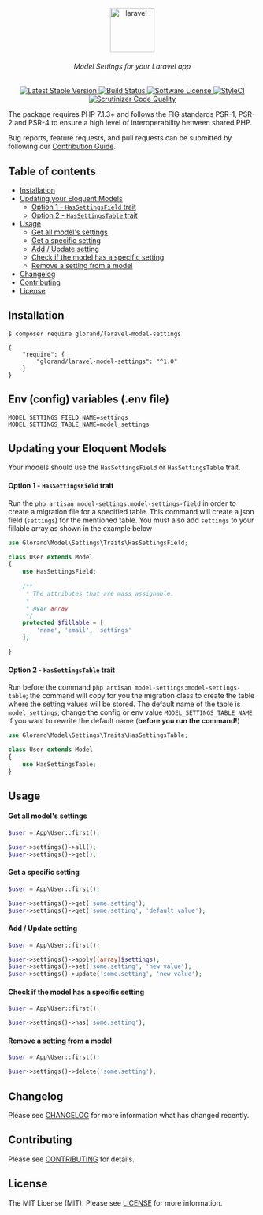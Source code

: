 <p align="center">
<img height="90px" alt="laravel" src="https://user-images.githubusercontent.com/883989/50478539-685da980-09da-11e9-8251-18003e023ac9.png">
</p>

<h6 align="center">
    Model Settings for your Laravel app
</h6>

<p align="center">
<a href="https://packagist.org/packages/glorand/laravel-model-settings">
 <img src="https://poser.pugx.org/glorand/laravel-model-settings/v/stable" alt="Latest Stable Version">
</a>
 <a href="https://travis-ci.com/glorand/laravel-model-settings">
 <img src="https://travis-ci.com/glorand/laravel-model-settings.svg?branch=master" alt="Build Status">
 </a>
 <a href="LICENSE.md">
 <img src="https://img.shields.io/badge/license-MIT-brightgreen.svg?style=flat" alt="Software License">
 </a>
 <a href="https://github.styleci.io/repos/163381474">
 <img src="https://github.styleci.io/repos/163381474/shield?branch=master" alt="StyleCI">
 </a>
 <a href="https://scrutinizer-ci.com/g/glorand/laravel-model-settings/">
 <img src="https://scrutinizer-ci.com/g/glorand/laravel-model-settings/badges/quality-score.png?b=master" alt="Scrutinizer Code Quality">
 </a>
</p>

The package requires PHP 7.1.3+ and follows the FIG standards PSR-1, PSR-2 and PSR-4 
to ensure a high level of interoperability between shared PHP.

Bug reports, feature requests, and pull requests can be submitted by following our [Contribution Guide](CONTRIBUTING.md).

## Table of contents
- [Installation](#installation)
- [Updating your Eloquent Models](#update_models)
    - [Option 1 - `HasSettingsField` trait](#update_models_1)
    - [Option 2 - `HasSettingsTable` trait](#update_models_2)
- [Usage](#usage)
    - [Get all model's settings](#get_all)
    - [Get a specific setting](#get)
    - [Add / Update setting](#add_update)
    - [Check if the model has a specific setting](#check)
    - [Remove a setting from a model](#remove)
 - [Changelog](#changelog)
 - [Contributing](#contributing)
- [License](#license)

## Installation <a name="installation"></a>
```shell
$ composer require glorand/laravel-model-settings
```

```
{
    "require": {
        "glorand/laravel-model-settings": "^1.0"
    }
}
```

## Env (config) variables **(.env file)**
`MODEL_SETTINGS_FIELD_NAME=settings`
`MODEL_SETTINGS_TABLE_NAME=model_settings`

## Updating your Eloquent Models <a name="update_models"></a>
Your models should use the `HasSettingsField` or `HasSettingsTable` trait.

#### Option 1 - `HasSettingsField` trait <a name="update_models_1"></a>
Run the `php artisan model-settings:model-settings-field` in order to create a migration file for a specified table. This command will create a json field (`settings`) for the mentioned table.
You must also add `settings` to your fillable array as shown in the example below
```php
use Glorand\Model\Settings\Traits\HasSettingsField;

class User extends Model
{
    use HasSettingsField;
    
    /**
     * The attributes that are mass assignable.
     *
     * @var array
     */
    protected $fillable = [
        'name', 'email', 'settings'
    ];

}
```
#### Option 2 - `HasSettingsTable` trait <a name="update_models_2"></a>
Run before the command `php artisan model-settings:model-settings-table`; the command will copy for you the migration class to create the table where the setting values will be stored. The default name of the table is `model_settings`; change the config or env value `MODEL_SETTINGS_TABLE_NAME` if you want to rewrite the default name (**before you run the command!**)
```php
use Glorand\Model\Settings\Traits\HasSettingsTable;

class User extends Model
{
    use HasSettingsTable;
}
```

## Usage <a name="usage"></a>

#### Get all model's settings <a name="get_all"></a>
```php
$user = App\User::first();

$user->settings()->all();
$user->settings()->get();
```

#### Get a specific setting <a name="get"></a>
```php
$user = App\User::first();

$user->settings()->get('some.setting');
$user->settings()->get('some.setting', 'default value');
```

#### Add / Update setting <a name="add_update"></a>
```php
$user = App\User::first();

$user->settings()->apply((array)$settings);
$user->settings()->set('some.setting', 'new value');
$user->settings()->update('some.setting', 'new value');
```

#### Check if the model has a specific setting <a name="check"></a>
```php
$user = App\User::first();

$user->settings()->has('some.setting');
```

#### Remove a setting from a model <a name="remove"></a>
```php
$user = App\User::first();

$user->settings()->delete('some.setting');
```

## Changelog <a name="changelog"></a>
Please see [CHANGELOG](CHANGELOG.md) for more information what has changed recently.

## Contributing <a name="contributing"></a>
Please see [CONTRIBUTING](CONTRIBUTING.md) for details.

## License <a name="license"></a>
The MIT License (MIT). Please see [LICENSE](LICENSE) for more information.
